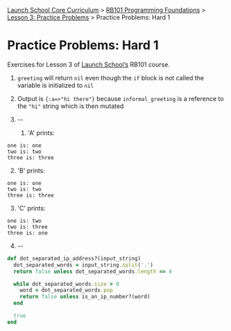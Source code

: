 [Launch School Core Curriculum][readme] >
[RB101 Programming Foundations][rb101-notes] >
[Lesson 3: Practice Problems][lesson3] >
Practice Problems: Hard 1

# Practice Problems: Hard 1

Exercises for Lesson 3 of [Launch School’s][launch-school] RB101 course.

1. `greeting` will return `nil` even though the `if` block is not called the variable is initialized to `nil`
2. Output is `{:a=>"hi there"}` because `informal_greeting` is a reference to the `"hi"` string which is then mutated
3. --

   1. 'A' prints:

```text
one is: one
two is: two
three is: three
```

2. 'B' prints:

```text
one is: one
two is: two
three is: three
```

3. 'C' prints:

```text
one is: two
two is: three
three is: one
```

4. --

```ruby
def dot_separated_ip_address?(input_string)
  dot_separated_words = input_string.split('.')
  return false unless dot_separated_words.length == 4

  while dot_separated_words.size > 0
    word = dot_separated_words.pop
    return false unless is_an_ip_number?(word)
  end

  true
end
```

[lesson3]: lesson-3-contents.md
[rb101-notes]: /rb101/rb101-notes.md
[readme]: /README.md
[launch-school]: https://launchschool.com
